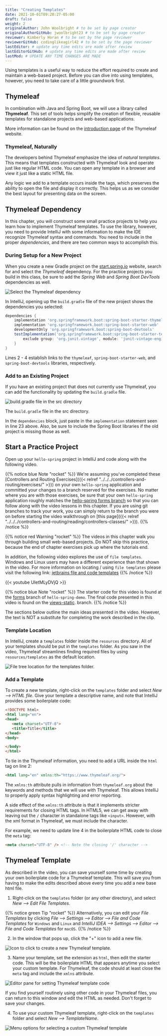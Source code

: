 ```yaml
---
title: "Creating Templates"
date: 2021-10-01T09:28:27-05:00
draft: false
weight: 2
originalAuthor: John Woolbright # to be set by page creator
originalAuthorGitHub: jwoolbright23 # to be set by page creator
reviewer: Kimberly Horan # to be set by the page reviewer
reviewerGitHub: codinglikeagirl42 # to be set by the page reviewer
lastEditor: # update any time edits are made after review
lastEditorGitHub: # update any time edits are made after review
lastMod: # UPDATE ANY TIME CHANGES ARE MADE
---
```


Using templates is a useful way to reduce the effort required to create and
maintain a web-based project. Before you can dive into using templates,
however, you need to take care of a little groundwork first.

## Thymeleaf

In combination with Java and Spring Boot, we will use a library called
**Thymeleaf**. This set of tools helps simplify the creation of flexible,
reusable templates for standalone projects and web-based applications.

More information can be found on the [introduction page](https://www.thymeleaf.org/doc/tutorials/3.0/usingthymeleaf.html#introducing-thymeleaf) of the Thymeleaf website.

### Thymeleaf, Naturally

The developers behind Thymeleaf emphasize the idea of *natural templates*. This
means that templates constructed with Thymeleaf look and operate just like
regular HTML code. You can open any template in a browser and view it just
like a static HTML file.

Any logic we add to a template occurs inside the tags, which preserves the
ability to open the file and display it correctly. This helps us as we
consider the best layout for presenting data on the screen.

## Thymeleaf Dependency

In this chapter, you will construct some small practice projects to help you
learn how to implement Thymeleaf templates. To use the library, however, you
need to provide IntelliJ with some information to make the IDE recognize
Thymeleaf syntax and commands. You need to include in the proper
*dependencies*, and there are two common ways to accomplish this.

### During Setup for a New Project

When you create a new Gradle project on the [start.spring.io](https://start.spring.io/)
website, search for and select the *Thymeleaf* dependency. For the practice
projects you build in this class, be sure to add the *Spring Web* and
*Spring Boot DevTools* dependencies as well.

![Select the Thymeleaf dependency](pictures/selectTLdependency.png?classes=border)

In IntelliJ, opening up the `build.gradle` file of the new project shows the dependencies you selected:

```groovy {linenos=true}
dependencies {
    implementation 'org.springframework.boot:spring-boot-starter-thymeleaf'
    implementation 'org.springframework.boot:spring-boot-starter-web'
    developmentOnly 'org.springframework.boot:spring-boot-devtools'
    testImplementation('org.springframework.boot:spring-boot-starter-test') {
        exclude group: 'org.junit.vintage', module: 'junit-vintage-engine'
    }
}
```

Lines 2 - 4 establish links to the `thymeleaf`, `spring-boot-starter-web`, and `spring-boot-devtools` libraries, respectively.

### Add to an Existing Project

If you have an existing project that does not currently use Thymeleaf, you can add the functionality by updating the `build.gradle` file.

![build.gradle file in the src directory](pictures/buildGradleFileTree.png?classes=border)

The `build.gradle` file in the src directory.

In the `dependencies` block, just paste in the `implementation` statement seen in line 23 above. Also, be sure to include the Spring Boot libraries if the old project is missing those as well.

## Start a Practice Project

Open up your `hello-spring` project in IntelliJ and code along with the following video.

{{% notice blue Note "rocket" %}}
We're assuming you've completed these [Controllers and Routing Exercises]({{< relref "../../../controllers-and-routing/exercises/" >}}) on your own ``hello-spring`` application and committed your changes to a branch reserved for the exercises. No matter where you are with those exercises, be sure that your own `hello-spring` application roughly matches the [hello-spring forms branch](https://github.com/LaunchCodeEducation/hello-spring/tree/forms) so that you can follow along with the video lessons in this chapter. If you are using git branches to track your work, you can simply return to the branch you were on before starting the video walkthrough
on [this page]({{< relref "../../../controllers-and-routing/reading/controllers-classes/" >}}).
{{% /notice %}}

{{% notice red Warning "rocket" %}}
The videos in this chapter walk you through building small web-based projects. Do NOT skip this practice, because the end of chapter exercises
pick up where the tutorials end.

In addition, the following video explores the use of `file templates`. Windows and Linux users may have a different experience than that shown in the video. For more information on locating / using `file templates` please visit the following link: [jetbrains file and code templates](https://www.jetbrains.com/help/idea/settings-file-and-code-templates.html)
{{% /notice %}}

{{< youtube UIetMLyDVjQ >}}

{{% notice blue Note "rocket" %}}
The starter code for this video is found at the 
[forms](https://github.com/LaunchCodeEducation/hello-spring/tree/forms) branch of `hello-spring-demo`. 
The final code presented in this video is found on the 
[views-static](https://github.com/LaunchCodeEducation/hello-spring/tree/views-static).
branch.
{{% /notice %}}

The sections below outline the main ideas presented in the video. However, the
text is NOT a substitute for completing the work described in the clip.

### Template Location

In IntelliJ, create a `templates` folder inside the `resources` directory. All of your templates should be put in the `templates` folder. As you saw in the video, Thymeleaf streamlines finding required files by using
`resources/templates` as the default location.

![File tree location for the templates folder.](pictures/templatesFolder.png?classes=border)

### Add a Template

To create a new template, right-click on the ``templates`` folder and select
*New --> HTML file*. Give your template a descriptive name, and note that
IntelliJ provides some boilerplate code:

```html {linenos=true}
<!DOCTYPE html>
<html lang="en">
<head>
   <meta charset="UTF-8">
   <title>Title</title>
</head>
<body>

</body>
</html>
```

To tie in the Thymeleaf information, you need to add a URL inside the `html` tag on line 2:

```html
<html lang="en" xmlns:th="https://www.thymeleaf.org/">
```

The `xmlns:th` attribute pulls in information from `thymeleaf.org` about the keywords and methods that we will use with Thymeleaf. This allows IntelliJ to properly apply syntax highlighting and error reporting.

A side effect of the `xmlns:th` attribute is that it implements stricter requirements for closing HTML tags. In HTML5, we can get away with leaving out the `/` character in standalone tags like `<input>`. However, with the xml format in Thymeleaf, we must include the character.

For example, we need to update line 4 in the boilerplate HTML code to close the `meta` tag:

```html
<meta charset="UTF-8" /> <!-- Note the closing '/' character -->
```

## Thymeleaf Template

As described in the video, you can save yourself some time by creating your own boilerplate code for a Thymeleaf template. This will save you from having to make the edits described above every time you add a new base html file.

1. Right-click on the `templates` folder (or any other directory), and select *New --> Edit File Templates*. 

{{% notice green Tip "rocket" %}}
Alternatively, you can edit your *File Templates* by clicking *File --> Settings --> Editor --> File and Code Templates* for `Windows` and `Linux` and *IntelliJ IDEA --> Settings --> Editor --> File and Code Templates* for `macOS`.
{{% /notice %}}

2. In the window that pops up, click the "+" icon to add a new file.

![Icon to click to create a new Thymeleaf template.](pictures/createNewTemplate.png?classes=border)

3. Name your template, set the extension as `html`, then edit the starter code. This will be the boilerplate HTML that appears anytime you select your custom template. For Thymeleaf, the code should at least close the `meta`
tag and include the `xmlns` attribute.

![Editor pane for setting Thymeleaf template code](pictures/thymeleafTemplateCode.png?classes=border)

If you find yourself routinely using other code in your Thymeleaf files, you can return to this window and edit the HTML as needed. Don't forget to save your changes.

4. To use your custom Thymeleaf template, right-click on the `templates` folder and select *New --> TemplateName*.

![Menu options for selecting a custom Thymeleaf template](pictures/selectThymeleafTemplate.png?classes=border)